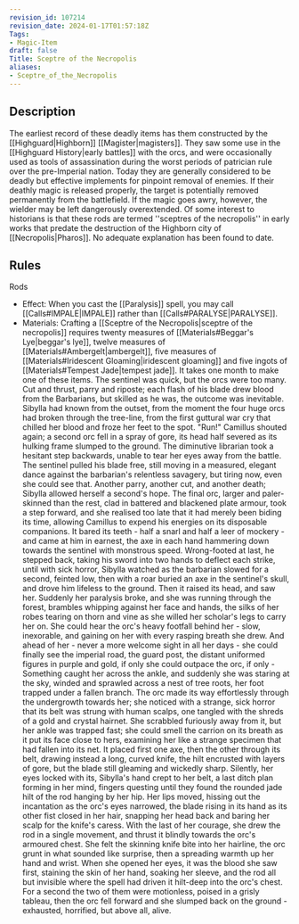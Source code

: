 ```yaml
---
revision_id: 107214
revision_date: 2024-01-17T01:57:18Z
Tags:
- Magic-Item
draft: false
Title: Sceptre of the Necropolis
aliases:
- Sceptre_of_the_Necropolis
---
```

## Description
The earliest record of these deadly items has them constructed by the [[Highguard|Highborn]] [[Magister|magisters]]. They saw some use in the [[Highguard History|early battles]] with the orcs, and were occasionally used as tools of assassination during the worst periods of patrician rule over the pre-Imperial nation. Today they are generally considered to be deadly but effective implements for pinpoint removal of enemies. If their deathly magic is released properly, the target is potentially removed permanently from the battlefield. If the magic goes awry, however, the wielder may be left dangerously overextended.
Of some interest to historians is that these rods are termed ''sceptres of the necropolis'' in early works that predate the destruction of the Highborn city of [[Necropolis|Pharos]]. No adequate explanation has been found to date.
## Rules
Rods
* Effect: When you cast the [[Paralysis]] spell, you may call [[Calls#IMPALE|IMPALE]] rather than [[Calls#PARALYSE|PARALYSE]].
* Materials: Crafting a [[Sceptre of the Necropolis|sceptre of the necropolis]] requires twenty measures of [[Materials#Beggar's Lye|beggar's lye]], twelve measures of [[Materials#Ambergelt|ambergelt]], five measures of [[Materials#Iridescent Gloaming|iridescent gloaming]] and five ingots of [[Materials#Tempest Jade|tempest jade]]. It takes one month to make one of these items.
The sentinel was quick, but the orcs were too many. Cut and thrust, parry and riposte; each flash of his blade drew blood from the Barbarians, but skilled as he was, the outcome was inevitable. Sibylla had known from the outset, from the moment the four huge orcs had broken through the tree-line, from the first guttural war cry that chilled her blood and froze her feet to the spot. 
"Run!" Camillus shouted again; a second orc fell in a spray of gore, its head half severed as its hulking frame slumped to the ground. The diminutive librarian took a hesitant step backwards, unable to tear her eyes away from the battle. The sentinel pulled his blade free, still moving in a measured, elegant dance against the barbarian's relentless savagery, but tiring now, even she could see that. Another parry, another cut, and another death; Sibylla allowed herself a second's hope. The final orc, larger and paler-skinned than the rest, clad in battered and blackened plate armour, took a step forward, and she realised too late that it had merely been biding its time, allowing Camillus to expend his energies on its disposable companions. It bared its teeth - half a snarl and half a leer of mockery - and came at him in earnest, the axe in each hand hammering down towards the sentinel with monstrous speed. Wrong-footed at last, he stepped back, taking his sword into two hands to deflect each strike, until with sick horror, Sibylla watched as the barbarian slowed for a second, feinted low, then with a roar buried an axe in the sentinel's skull, and drove him lifeless to the ground.
Then it raised its head, and saw her. Suddenly her paralysis broke, and she was running through the forest, brambles whipping against her face and hands, the silks of her robes tearing on thorn and vine as she willed her scholar's legs to carry her on. She could hear the orc's heavy footfall behind her - slow, inexorable, and gaining on her with every rasping breath she drew. And ahead of her - never a more welcome sight in all her days - she could finally see the imperial road, the guard post, the distant uniformed figures in purple and gold, if only she could outpace the orc, if only - 
Something caught her across the ankle, and suddenly she was staring at the sky, winded and sprawled across a nest of tree roots, her foot trapped under a fallen branch. The orc made its way effortlessly through the undergrowth towards her; she noticed with a strange, sick horror that its belt was strung with human scalps, one tangled with the shreds of a gold and crystal hairnet. She scrabbled furiously away from it, but her ankle was trapped fast; she could smell the carrion on its breath as it put its face close to hers, examining her like a strange specimen that had fallen into its net. It placed first one axe, then the other through its belt, drawing instead a long, curved knife, the hilt encrusted with layers of gore, but the blade still gleaming and wickedly sharp. Silently, her eyes locked with its, Sibylla's hand crept to her belt, a last ditch plan forming in her mind, fingers questing until they found the rounded jade hilt of the rod hanging by her hip. Her lips moved, hissing out the incantation as the orc's eyes narrowed, the blade rising in its hand as its other fist closed in her hair, snapping her head back and baring her scalp for the knife's caress.
With the last of her courage, she drew the rod in a single movement, and thrust it blindly towards the orc's armoured chest. She felt the skinning knife bite into her hairline, the orc grunt in what sounded like surprise, then a spreading warmth up her hand and wrist. When she opened her eyes, it was the blood she saw first, staining the skin of her hand, soaking her sleeve, and the rod all but invisible where the spell had driven it hilt-deep into the orc's chest. For a second the two of them were motionless, poised in a grisly tableau, then the orc fell forward and she slumped back on the ground - exhausted, horrified, but above all, alive.